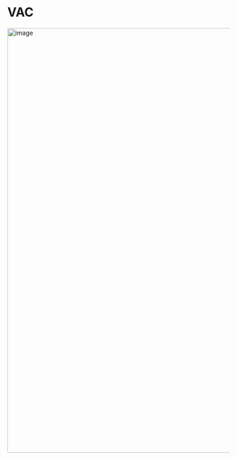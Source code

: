 # VAC
<img width="960" alt="image" src="https://github.com/rkram23/VAC/assets/138103785/d59a2b87-4881-4960-9345-dab117abc46b">
